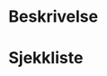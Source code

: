 # Beskrivelse

<!-- Skriv en kort beskrivelse for hva denne endringen innebærer, gjerne med skjermbilde -->

# Sjekkliste

<!-- Sjekk av disse punktene for hver endring. Disse utgjør et minimum av sjekker som skal være gjennomført før PR-en merges. For mer informasjon om hvordan du kan bidra med kode til designbiblioteket, se https://design.kartverket.no/?path=/docs/for-utviklere-bidra-med-kode-hurtigveiledning--docs>

- [ ] Alle tester har kjørt, og er grønne.
- [ ] Dersom det er lagt til ny funksjonalitet er det også lagt til stories og dokumentasjon på denne i storybook. Stories skal dekke de viktigste tilstandene visuelt, og blir blant annet brukt til å kjøre automatisk testing av universell utforming, i tillegg til dokumentasjon.
- [ ] Har sjekket PR-preview, som kommer som en egen lenke lenger ned i pull-request og gjort manuell testing av de viktigste endringene.
- [ ] Har lagt ut melding med lenke til PR i kanalen #gen-designsystem på slack.
- [ ] Har fått PR-en godkjent av et teammedlem i designsystemteamet eller et annet produktteam som bruker designsystemet (ikke eget team).
- [ ] Har lagt til changeset, dersom det er gjort endringer i react-pakka. Se https://design.kartverket.no/?path=/docs/for-utviklere-bidra-med-kode-publish--docs
- [ ] Ved store endringer, eller mulighet for utilsiktede sideeffekter: Har kjørt Chromatic-action, og sett igjennom at endringene ikke har uønskede sideeffekter. Se https://kartverket.atlassian.net/l/cp/MG5W191b for mer info om bruk av Chromatic.
